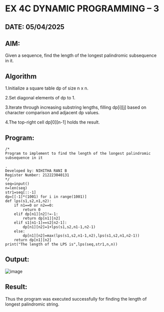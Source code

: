 # EX 4C DYNAMIC PROGRAMMING – 3
## DATE: 05/04/2025
## AIM:
Given a sequence, find the length of the longest palindromic subsequence in it.





## Algorithm
1.Initialize a square table dp of size n x n.

2.Set diagonal elements of dp to 1.

3.Iterate through increasing substring lengths, filling dp[i][j] based on character comparison and adjacent dp values.

4.The top-right cell dp[0][n-1] holds the result. 

## Program:
```
/*
Program to implement to find the length of the longest palindromic subsequence in it

.
Developed by: NIHITHA RANI B 
Register Number: 212223040131
*/
seq=input()
n=len(seq)
str1=seq[::-1]
dp=[[-1]*(1001) for i in range(1001)]
def lps(s1,s2,n1,n2):
    if n1==0 or n2==0:
        return 0
    elif dp[n1][n2]!=-1:
        return dp[n1][n2]
    elif s1[n1-1]==s2[n2-1]:
        dp[n1][n2]=1+lps(s1,s2,n1-1,n2-1)
    else:
        dp[n1][n2]=max(lps(s1,s2,n1-1,n2),lps(s1,s2,n1,n2-1))
    return dp[n1][n2]
print("The length of the LPS is",lps(seq,str1,n,n))
```

## Output:
![image](https://github.com/user-attachments/assets/73cd3da7-aa14-4339-aa83-5a9bd56c2b65)



## Result:
Thus the program was executed successfully for finding the length of longest palindromic string.
